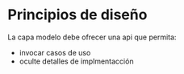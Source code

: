 # Principios de diseño
La capa modelo debe ofrecer una api que permita:
- invocar casos de uso
- oculte detalles de implmentacción
